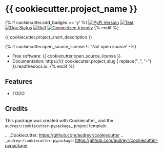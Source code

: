 # {{ cookiecutter.project_name }}
{% if cookiecutter.add_badges == 'y' %}
[![PyPI Version](https://img.shields.io/pypi/v/{{cookiecutter.project_slug}}.svg)](https://pypi.python.org/pypi/{{cookiecutter.project_slug}})
[![Test](https://github.com/{{cookiecutter.github_username}}/{{cookiecutter.project_slug}}/actions/workflows/pytest.yaml/badge.svg)](https://github.com/{{cookiecutter.github_username}}/{{cookiecutter.project_slug}}/actions/workflows/pytest.yaml)
[![Doc Status](https://github.com/{{cookiecutter.github_username}}/{{cookiecutter.project_slug}}/actions/workflows/docs.yaml/badge.svg)](https://github.com/{{cookiecutter.github_username}}/{{cookiecutter.project_slug}}/actions/workflows/docs.yaml)
[![Ruff](https://img.shields.io/endpoint?url=https://raw.githubusercontent.com/astral-sh/ruff/main/assets/badge/v2.json)](https://github.com/astral-sh/ruff)
[![Commitizen friendly](https://img.shields.io/badge/commitizen-friendly-brightgreen.svg)](http://commitizen.github.io/cz-cli/)
{% endif %}

{{ cookiecutter.project_short_description }}

{% if cookiecutter.open_source_license != 'Not open source' -%}
- Free software: {{ cookiecutter.open_source_license }}
- Documentation: https://{{ cookiecutter.project_slug | replace("_", "-") }}.readthedocs.io.
{% endif %}

## Features

- TODO

## Credits

This package was created with Cookiecutter_ and the `audreyr/cookiecutter-pypackage`_ project template.

.. _Cookiecutter: https://github.com/audreyr/cookiecutter
.. _`audreyr/cookiecutter-pypackage`: https://github.com/audreyr/cookiecutter-pypackage
